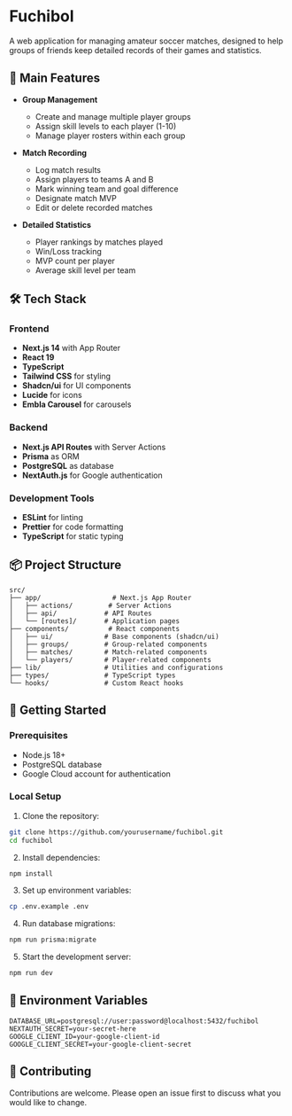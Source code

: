 # Fuchibol

A web application for managing amateur soccer matches, designed to help groups of friends keep detailed records of their games and statistics.

## 🚀 Main Features

- **Group Management**

  - Create and manage multiple player groups
  - Assign skill levels to each player (1-10)
  - Manage player rosters within each group

- **Match Recording**

  - Log match results
  - Assign players to teams A and B
  - Mark winning team and goal difference
  - Designate match MVP
  - Edit or delete recorded matches

- **Detailed Statistics**
  - Player rankings by matches played
  - Win/Loss tracking
  - MVP count per player
  - Average skill level per team

## 🛠️ Tech Stack

### Frontend

- **Next.js 14** with App Router
- **React 19**
- **TypeScript**
- **Tailwind CSS** for styling
- **Shadcn/ui** for UI components
- **Lucide** for icons
- **Embla Carousel** for carousels

### Backend

- **Next.js API Routes** with Server Actions
- **Prisma** as ORM
- **PostgreSQL** as database
- **NextAuth.js** for Google authentication

### Development Tools

- **ESLint** for linting
- **Prettier** for code formatting
- **TypeScript** for static typing

## 📦 Project Structure

```
src/
├── app/                  # Next.js App Router
│   ├── actions/         # Server Actions
│   ├── api/            # API Routes
│   └── [routes]/       # Application pages
├── components/          # React components
│   ├── ui/             # Base components (shadcn/ui)
│   ├── groups/         # Group-related components
│   ├── matches/        # Match-related components
│   └── players/        # Player-related components
├── lib/                # Utilities and configurations
├── types/              # TypeScript types
└── hooks/              # Custom React hooks
```

## 🚀 Getting Started

### Prerequisites

- Node.js 18+
- PostgreSQL database
- Google Cloud account for authentication

### Local Setup

1. Clone the repository:

```bash
git clone https://github.com/yourusername/fuchibol.git
cd fuchibol
```

2. Install dependencies:

```bash
npm install
```

3. Set up environment variables:

```bash
cp .env.example .env
```

4. Run database migrations:

```bash
npm run prisma:migrate
```

5. Start the development server:

```bash
npm run dev
```

## 📝 Environment Variables

```env
DATABASE_URL=postgresql://user:password@localhost:5432/fuchibol
NEXTAUTH_SECRET=your-secret-here
GOOGLE_CLIENT_ID=your-google-client-id
GOOGLE_CLIENT_SECRET=your-google-client-secret
```

## 🤝 Contributing

Contributions are welcome. Please open an issue first to discuss what you would like to change.
